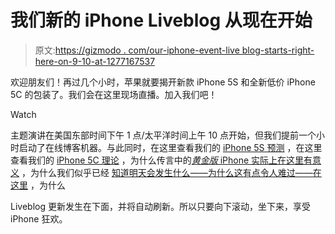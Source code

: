 # 我们新的 iPhone Liveblog 从现在开始

> 原文:[https://gizmodo . com/our-iphone-event-live blog-starts-right-here-on-9-10-at-1277167537](https://gizmodo.com/our-iphone-event-liveblog-starts-right-here-on-9-10-at-1277167537)

欢迎朋友们！再过几个小时，苹果就要揭开新款 iPhone 5S 和全新低价 iPhone 5C 的包装了。我们会在这里现场直播。加入我们吧！

Watch

主题演讲在美国东部时间下午 1 点/太平洋时间上午 10 点开始，但我们提前一个小时启动了在线博客机器。与此同时，在这里查看我们的 [iPhone 5S 预测](http://bit.ly/14yuQiX) ，在这里查看我们的 [iPhone 5C 理论](http://bit.ly/1bzBXwP) ，为什么传言中的[*黄金版* iPhone 实际上在这里有意义](http://bit.ly/1bMT8uT) ，为什么我们似乎已经 [知道明天会发生什么——为什么这有点令人难过——在这里](http://bit.ly/1diueq3) ，为什么

Liveblog 更新发生在下面，并将自动刷新。所以只要向下滚动，坐下来，享受 iPhone 狂欢。